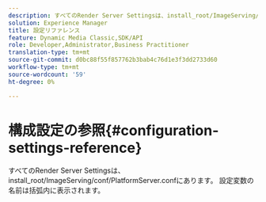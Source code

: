 ```yaml
---
description: すべてのRender Server Settingsは、install_root/ImageServing/conf/PlatformServer.confにあります。 設定変数の名前は括弧内に表示されます。
solution: Experience Manager
title: 設定リファレンス
feature: Dynamic Media Classic,SDK/API
role: Developer,Administrator,Business Practitioner
translation-type: tm+mt
source-git-commit: d0bc88f55f857762b3bab4c76d1e3f3dd2733d60
workflow-type: tm+mt
source-wordcount: '59'
ht-degree: 0%

---
```



# 構成設定の参照{#configuration-settings-reference}

すべてのRender Server Settingsは、install_root/ImageServing/conf/PlatformServer.confにあります。 設定変数の名前は括弧内に表示されます。

